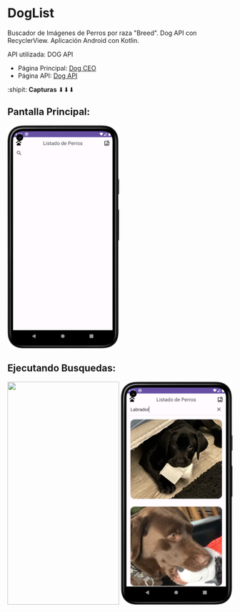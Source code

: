 # DogList
Buscador de Imágenes de Perros por raza "Breed". Dog API con RecyclerView. Aplicación Android con Kotlin.

API utilizada: DOG API
-  Página Principal: [Dog CEO](https://dog.ceo/)
-  Página API: [Dog API](https://dog.ceo/dog-api/)

:shipit: **Capturas** ⬇⬇⬇

Pantalla Principal:
---
<img src="/md/Screenshot_20230706_221319.png" data-canonical-src="/md/Screenshot_20230706_221319.png" width="250" height="500" />

Ejecutando Busquedas:
---
<img src="/md/Screenshot_20230706_221530.png" data-canonical-src="/md/Screenshot_20230706_221530.png" width="250" height="500" />
<img src="/md/Screenshot_20230706_221653.png" data-canonical-src="/md/Screenshot_20230706_221653.png" width="250" height="500" />
